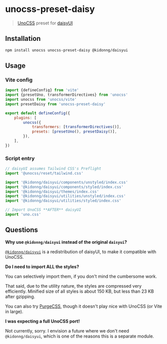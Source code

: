 # unocss-preset-daisy

> [UnoCSS](https://github.com/unocss/unocss) preset for [daisyUI](https://github.com/saadeghi/daisyuihttps://github.com/saadeghi/daisyui)

## Installation

```sh
npm install unocss unocss-preset-daisy @kidonng/daisyui
```

## Usage

### Vite config

```js
import {defineConfig} from 'vite'
import {presetUno, transformerDirectives} from 'unocss'
import unocss from 'unocss/vite'
import presetDaisy from 'unocss-preset-daisy'

export default defineConfig({
	plugins: [
		unocss({
			transformers: [transformerDirectives()],
			presets: [presetUno(), presetDaisy()],
		}),
	],
})
```

### Script entry

```js
// daisyUI assumes Tailwind CSS's Preflight
import '@unocss/reset/tailwind.css'

import '@kidonng/daisyui/components/unstyled/index.css'
import '@kidonng/daisyui/components/styled/index.css'
import '@kidonng/daisyui/themes/index.css'
import '@kidonng/daisyui/utilities/unstyled/index.css'
import '@kidonng/daisyui/utilities/styled/index.css'

// Import UnoCSS **AFTER** daisyUI
import 'uno.css'
```

## Questions

**Why use `@kidonng/daisyui` instead of the original `daisyui`?**

[`@kidonng/daisyui`](https://github.com/kidonng/daisyui) is a redistribution of daisyUI, to make it compatible with UnoCSS.

**Do I need to import ALL the styles?**

You can selectively import them, if you don't mind the cumbersome work.

That said, due to the utility nature, the styles are compressed very efficiently. Minified size of all styles is about 150 KB, but less than 23 KB after gzipping.

You can also try [PurgeCSS](https://purgecss.com/), though it doesn't play nice with UnoCSS (or Vite in large).

**I was expecting a full UnoCSS port!**

Not currently, sorry. I envision a future where we don't need `@kidonng/daisyui`, which is one of the reasons this is a separate module.
